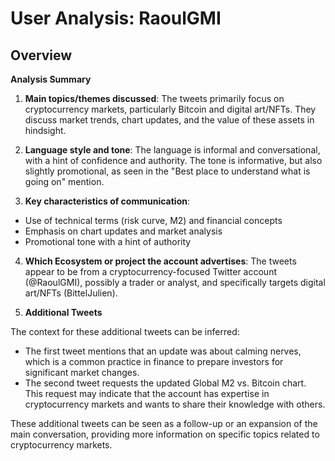 # User Analysis: RaoulGMI

## Overview

**Analysis Summary**

1. **Main topics/themes discussed**: The tweets primarily focus on cryptocurrency markets, particularly Bitcoin and digital art/NFTs. They discuss market trends, chart updates, and the value of these assets in hindsight.

2. **Language style and tone**: The language is informal and conversational, with a hint of confidence and authority. The tone is informative, but also slightly promotional, as seen in the "Best place to understand what is going on" mention.

3. **Key characteristics of communication**:
 - Use of technical terms (risk curve, M2) and financial concepts
 - Emphasis on chart updates and market analysis
 - Promotional tone with a hint of authority

4. **Which Ecosystem or project the account advertises**: The tweets appear to be from a cryptocurrency-focused Twitter account (@RaoulGMI), possibly a trader or analyst, and specifically targets digital art/NFTs (BittelJulien).

5. **Additional Tweets**

The context for these additional tweets can be inferred:
 - The first tweet mentions that an update was about calming nerves, which is a common practice in finance to prepare investors for significant market changes.
 - The second tweet requests the updated Global M2 vs. Bitcoin chart. This request may indicate that the account has expertise in cryptocurrency markets and wants to share their knowledge with others.

These additional tweets can be seen as a follow-up or an expansion of the main conversation, providing more information on specific topics related to cryptocurrency markets.